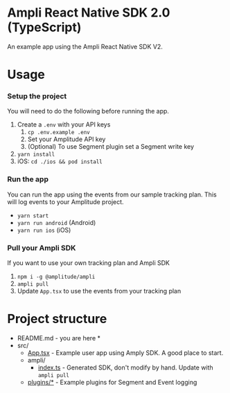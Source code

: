 # Ampli React Native SDK 2.0 (TypeScript)
An example app using the Ampli React Native SDK V2.

# Usage

### Setup the project
You will need to do the following before running the app.
1. Create a `.env` with your API keys
    1. `cp .env.example .env`
    2. Set your Amplitude API key
    3. (Optional) To use Segment plugin set a Segment write key
2. `yarn install`
3. iOS: `cd ./ios && pod install`

### Run the app
You can run the app using the events from our sample tracking plan.
This will log events to your Amplitude project.
* `yarn start`
* `yarn run android` (Android)
* `yarn run ios` (iOS)

### Pull your Ampli SDK
If you want to use your own tracking plan and Ampli SDK
1. `npm i -g @amplitude/ampli`
2. `ampli pull`
3. Update `App.tsx` to use the events from your tracking plan

# Project structure
* README.md - you are here *
* src/
    * [App.tsx](src/App.tsx) - Example user app using Amply SDK. A good place to start.
    * ampli/
        * [index.ts](src/ampli/index.ts) - Generated SDK, don't modify by hand. Update with `ampli pull`
    * [plugins/*](src/plugins) - Example plugins for Segment and Event logging
